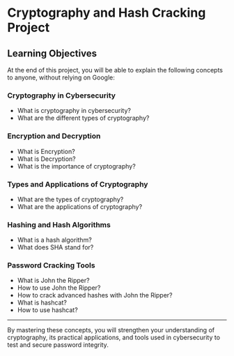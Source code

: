 # Cryptography and Hash Cracking Project

## Learning Objectives

At the end of this project, you will be able to explain the following concepts to anyone, without relying on Google:

### Cryptography in Cybersecurity
- What is cryptography in cybersecurity?
- What are the different types of cryptography?

### Encryption and Decryption
- What is Encryption?
- What is Decryption?
- What is the importance of cryptography?

### Types and Applications of Cryptography
- What are the types of cryptography?
- What are the applications of cryptography?

### Hashing and Hash Algorithms
- What is a hash algorithm?
- What does SHA stand for?

### Password Cracking Tools
- What is John the Ripper?
- How to use John the Ripper?
- How to crack advanced hashes with John the Ripper?
- What is hashcat?
- How to use hashcat?

---

By mastering these concepts, you will strengthen your understanding of cryptography, its practical applications, and tools used in cybersecurity to test and secure password integrity.
